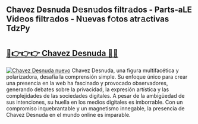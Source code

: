 ## Chavez Desnuda D𝚎sn𝚞dos filtr𝚊dos - Parts-aLE Vid𝚎os filtr𝚊dos - N𝚞evas f𝚘tos atr𝚊ctivas TdzPy

# <h2><a href="http://mb2wliw.tromn.icu/?c=Chavez+Desnuda">🔗👉👉👉 Chavez Desnuda 🔗🔗</a></h2>

[![Chavez Desnuda nuevo](https://i.imgur.com/pEAQMta.gif)](http://mb2wliw.tromn.icu/?c=Chavez+Desnuda)
Chavez Desnuda, una figura multifacética y polarizadora, desafía la comprensión simple. Su enfoque único para crear una presencia en la web ha fascinado y provocado observadores, generando debates sobre la privacidad, la expresión artística y las complejidades de las sociedades digitales. A pesar de la ambigüedad de sus intenciones, su huella en los medios digitales es imborrable. Con un compromiso inquebrantable y un magnetismo innegable, la presencia de Chavez Desnuda en el mundo online es imparable.
